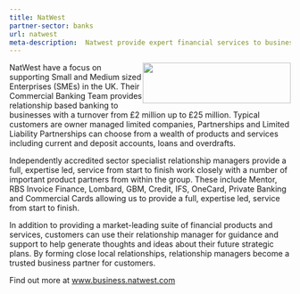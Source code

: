 ```yaml
---
title: NatWest
partner-sector: banks
url: natwest
meta-description:  Natwest provide expert financial services to businesses of all sizes.
---
```

<p><img alt="" src="//clarity-strategies.github.io/ie-uploads/uploads/partners/Natwest_265w.png" style="float:right; height:73px; width:265px" />NatWest have a focus on supporting Small and Medium sized Enterprises (SMEs) in the UK. Their&nbsp; Commercial Banking Team provides relationship based banking to businesses with a turnover from &pound;2 million up to &pound;25 million. Typical customers are owner managed limited companies, Partnerships and Limited Liability Partnerships can choose from a wealth of products and services including current and deposit accounts, loans and overdrafts.</p><p>Independently accredited sector specialist relationship managers provide a full, expertise led, service from start to finish work closely with a number of important product partners from within the group. These include Mentor, RBS Invoice Finance, Lombard, GBM, Credit, IFS, OneCard, Private Banking and Commercial Cards allowing us to provide a full, expertise led, service from start to finish.</p><p>In addition to providing a market-leading suite of financial products and services, customers can use their relationship manager for guidance and support to help generate thoughts and ideas about their future strategic plans. By forming close local relationships, relationship managers become a trusted business partner for customers.</p><p>Find out more at <a href="http://www.business.natwest.com" target="_blank">www.business.natwest.com</a></p>